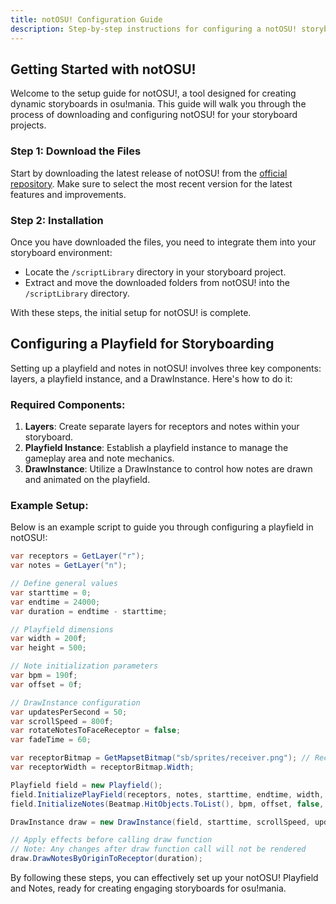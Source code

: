 ```yaml
---
title: notOSU! Configuration Guide
description: Step-by-step instructions for configuring a notOSU! storyboard environment.
---
```


## Getting Started with notOSU!

Welcome to the setup guide for notOSU!, a tool designed for creating dynamic storyboards in osu!mania. This guide will walk you through the process of downloading and configuring notOSU! for your storyboard projects.

### Step 1: Download the Files
Start by downloading the latest release of notOSU! from the [official repository](https://github.com/Tunnelbliick/notosu/releases/latest). Make sure to select the most recent version for the latest features and improvements.

### Step 2: Installation
Once you have downloaded the files, you need to integrate them into your storyboard environment:

- Locate the `/scriptLibrary` directory in your storyboard project.
- Extract and move the downloaded folders from notOSU! into the `/scriptLibrary` directory.

With these steps, the initial setup for notOSU! is complete.

## Configuring a Playfield for Storyboarding

Setting up a playfield and notes in notOSU! involves three key components: layers, a playfield instance, and a DrawInstance. Here's how to do it:

### Required Components:

1. **Layers**: Create separate layers for receptors and notes within your storyboard.
2. **Playfield Instance**: Establish a playfield instance to manage the gameplay area and note mechanics.
3. **DrawInstance**: Utilize a DrawInstance to control how notes are drawn and animated on the playfield.

### Example Setup:

Below is an example script to guide you through configuring a playfield in notOSU!:

```csharp
var receptors = GetLayer("r");
var notes = GetLayer("n");

// Define general values
var starttime = 0;
var endtime = 24000;
var duration = endtime - starttime;

// Playfield dimensions
var width = 200f;
var height = 500;

// Note initialization parameters
var bpm = 190f;
var offset = 0f;

// DrawInstance configuration
var updatesPerSecond = 50;
var scrollSpeed = 800f;
var rotateNotesToFaceReceptor = false;
var fadeTime = 60;

var receptorBitmap = GetMapsetBitmap("sb/sprites/receiver.png"); // Receptor sprite
var receptorWidth = receptorBitmap.Width;

Playfield field = new Playfield();
field.InitializePlayField(receptors, notes, starttime, endtime, width, height, 50);
field.InitializeNotes(Beatmap.HitObjects.ToList(), bpm, offset, false, sliderAccuracy);

DrawInstance draw = new DrawInstance(field, starttime, scrollSpeed, updatesPerSecond, OsbEasing.None, rotateNotesToFaceReceptor, fadeTime, fadeTime);

// Apply effects before calling draw function
// Note: Any changes after draw function call will not be rendered
draw.DrawNotesByOriginToReceptor(duration);
```

By following these steps, you can effectively set up your notOSU! Playfield and Notes, ready for creating engaging storyboards for osu!mania.